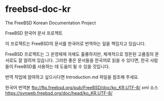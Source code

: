 # freebsd-doc-kr

The FreeBSD Korean Documentation Project

FreeBSD 한국어 문서 프로젝트

이 프로젝트는 FreeBSD의 문서를 한국어로 번역하는 일을 책임지고 있습니다.

FreeBSD 프로젝트는 그 운영체제 자체도 훌륭하지만, 체계적으로 정돈된 고품질의 문서로도 잘 알려져 있습니다.
그러한 좋은 문서들을 한국어로 읽을 수 있다면, 한국 사람들이 FreeBSD를 사용하는 데 도움이 될 수 있을 것입니다.

번역 작업에 참여하고 싶으시다면 Introduction.md 파일을 참조해 주세요.

한국어 번역본 ftp://ftp.freebsd.org/pub/FreeBSD/doc/ko_KR.UTF-8/
xml 소스  https://svnweb.freebsd.org/doc/head/ko_KR.UTF-8/
